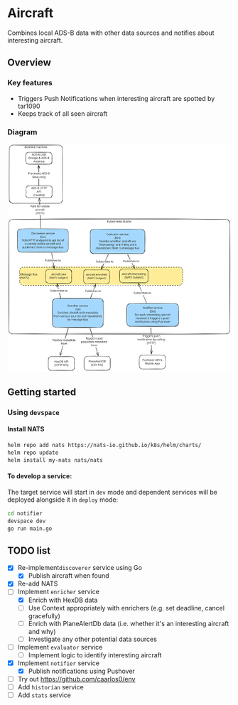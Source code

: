 # Aircraft

Combines local ADS-B data with other data sources and notifies about interesting aircraft.

## Overview

### Key features

- Triggers Push Notifications when interesting aircraft are spotted by tar1090
- Keeps track of all seen aircraft

### Diagram

![C4 Model-style "Container" diagram](docs/Aircraft-Excalidraw-2025-07-03-0000.svg)

## Getting started

### Using `devspace`

#### Install NATS

```bash
helm repo add nats https://nats-io.github.io/k8s/helm/charts/
helm repo update
helm install my-nats nats/nats
```

#### To develop a service:

The target service will start in `dev` mode and dependent services will be deployed alongside it in `deploy` mode:

```bash
cd notifier
devspace dev
go run main.go
```

## TODO list

- [x] Re-implement`discoverer` service using Go
  - [x] Publish aircraft when found
- [x] Re-add NATS
- [ ] Implement `enricher` service
  - [x] Enrich with HexDB data
  - [ ] Use Context appropriately with enrichers (e.g. set deadline, cancel gracefully)
  - [ ] Enrich with PlaneAlertDb data (i.e. whether it's an interesting aircraft and why)
  - [ ] Investigate any other potential data sources
- [ ] Implement `evaluator` service
  - [ ] Implement logic to identify interesting aircraft
- [x] Implement `notifier` service
  - [x] Publish notifications using Pushover
- [ ] Try out https://github.com/caarlos0/env
- [ ] Add `historian` service
- [ ] Add `stats` service
